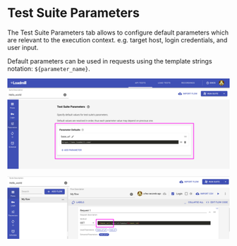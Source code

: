 # Test Suite Parameters

The Test Suite Parameters tab allows to configure default parameters which are relevant to the execution context. e.g. target host, login credentials, and user input. 

Default parameters can be used in requests using the template strings notation: `${parameter_name}`. 

![The Test Suite Parameters tab](../../.gitbook/assets/params_config.png)

![The Test Suite Parameter in request](../../.gitbook/assets/param_request.png)



